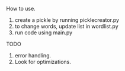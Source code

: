 How to use.
1) create a pickle by running picklecreator.py
2) to change words, update list in wordlist.py
3) run code using main.py

TODO 
1) error handling.
2) Look for optimizations.